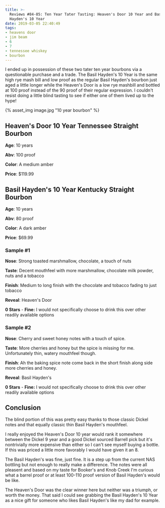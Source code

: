 ```yaml
---
title: >-
  Reviews #84-85: Ten Year Tater Tasting: Heaven's Door 10 Year and Basil's
  Hayden's 10 Year
date: 2019-03-05 22:40:49
tags:
- heavens door
- jim beam
- 6
- 7
- tennessee whiskey
- bourbon
---
```


I ended up in possession of these two tater ten year bourbons via a questionable purchase and a trade. The Basil Hayden's 10 Year is the same high rye mash bill and low proof as the regular Basil Hayden's bourbon just aged a little longer while the Heaven's Door is a low rye mashbill and bottled at 100 proof instead of the 90 proof of their regular expression.  I couldn't resist doing a little blind tasting to see if either one of them lived up to the hype!

{% asset_img image.jpg "10 year bourbon" %}

## Heaven's Door 10 Year Tennessee Straight Bourbon
**Age**: 10 years

**Abv**: 100 proof

**Color**: A medium amber 

**Price**: $119.99

## Basil Hayden's 10 Year Kentucky Straight Bourbon
**Age**: 10 years

**Abv**: 80 proof

**Color**: A dark amber 

**Price**: $69.99


### Sample #1
**Nose**: Strong toasted marshmallow, chocolate, a touch of nuts

**Taste**: Decent mouthfeel with more marshmallow, chocolate milk powder, nuts and a tobacco

**Finish**: Medium to long finish with the chocolate and tobacco fading to just tobacco

**Reveal**: Heaven's Door

**0 Stars** - **Fine:** I would not specifically choose to drink this  over other readily available options

### Sample #2
**Nose**:  Cherry and sweet honey notes with a touch of spice.

**Taste**: More cherries and honey but the spice is missing for me. Unfortunately thin, watery mouthfeel though. 

**Finish**: Ah the baking spice note come back in the short finish along side more cherries and honey.

**Reveal**: Basil Hayden's

**0 Stars** - **Fine:** I would not specifically choose to drink this  over other readily available options

## Conclusion
The blind portion of this was pretty easy thanks to those classic Dickel notes and that equally classic thin Basil Hayden's mouthfeel. 

I really enjoyed the Heaven's Door 10 year would rank it somewhere between the Dickel 9 year and a good Dickel sourced Barrell pick but it's nontrivially more expensive than either so I can't see myself buying a bottle. If this was priced a little more favorably I would have given it an 8.

The Basil Hayden's was fine, just fine. It is a step up from the current NAS bottling but not enough to really make a difference. The notes were all pleasent and based on my taste for Booker's and Knob Creek I'm curious what a barrel proof or at least 100-110 proof version of Basil Hayden's would be like.

The Heaven's Door was the clear winner here but neither was a triumph, or worth the money. That said I could see grabbing the Basil Hayden's 10 Year as a nice gift for someone who likes Basil Hayden's like my dad for example.
